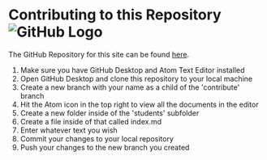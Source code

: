 # Contributing to this Repository ![GitHub Logo](img/GitHub-Mark-64px.png)

The GitHub Repository for this site can be found [here](https://github.com/thePortus/hacking-history).

1. Make sure you have GitHub Desktop and Atom Text Editor installed
2. Open GitHub Desktop and clone this repository to your local machine
3. Create a new branch with your name as a child of the 'contribute' branch
4. Hit the Atom icon in the top right to view all the documents in the editor
5. Create a new folder inside of the 'students' subfolder
6. Create a file inside of that called index.md
7. Enter whatever text you wish
8. Commit your changes to your local repository
9. Push your changes to the new branch you created
